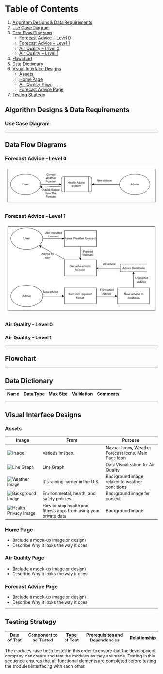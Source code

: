 # Table of Contents
1. [Algorithm Designs & Data Requirements](#algorithm-designs--data-requirements)
2. [Use Case Diagram](#use-case-diagram)
3. [Data Flow Diagrams](#data-flow-diagrams)
    - [Forecast Advice – Level 0](#forecast-advice--level-0)
    - [Forecast Advice – Level 1](#forecast-advice--level-1)
    - [Air Quality – Level 0](#air-quality--level-0)
    - [Air Quality – Level 1](#air-quality--level-1)
4. [Flowchart](#flowchart)
5. [Data Dictionary](#data-dictionary)
6. [Visual Interface Designs](#visual-interface-designs)
    - [Assets](#assets)
    - [Home Page](#home-page)
    - [Air Quality Page](#air-quality-page)
    - [Forecast Advice Page](#forecast-advice-page)
7. [Testing Strategy](#testing-strategy)

## Algorithm Designs & Data Requirements
### Use Case Diagram:

---

## Data Flow Diagrams

### Forecast Advice – Level 0
![Level 0 DFD](https://github.com/UnicornCoder1969/C-Sharp-Generic-API/blob/main/Parse%20Data/DFD%20Level%200.png)

### Forecast Advice – Level 1
![Level 1 DFD](https://github.com/UnicornCoder1969/C-Sharp-Generic-API/blob/main/Parse%20Data/DFD%20Level%201.png)

### Air Quality – Level 0

### Air Quality – Level 1

---

## Flowchart

---

## Data Dictionary

| Name             | Data Type | Max Size | Validation                                                      | Comments                                           |
| ---------------- | --------- | -------- | --------------------------------------------------------------- | ------------------------------------------------- |

---

## Visual Interface Designs

### Assets

| Image | From | Purpose |
| ----- | ---- | ------- |
| ![Image](https://www.flaticon.com/) | Various images. | Navbar Icons, Weather Forecast Icons, Main Page Icon |
| ![Line Graph](https://www.linegraph.com/) | Line Graph | Data Visualization for Air Quality |
| ![Weather Image](https://www.weatherimage.com/) | It's raining harder in the U.S. | Background image related to weather conditions |
| ![Background Image](https://www.background.com/) | Environmental, health, and safety policies | Background image for context |
| ![Health Privacy Image](https://www.healthprivacy.com/) | How to stop health and fitness apps from using your private data | Background image |

### Home Page

- (Include a mock-up image or design)
- Describe Why it looks the way it does

### Air Quality Page

- (Include a mock-up image or design)
- Describe Why it looks the way it does

### Forecast Advice Page

- (Include a mock-up image or design)
- Describe Why it looks the way it does

---

## Testing Strategy

| Date of Test  | Component to be Tested | Type of Test | Prerequisites and Dependencies | Relationship |
| ------------- | ---------------------- | ------------ | ------------------------------ | ------------ |


The modules have been tested in this order to ensure that the development company can create and test the modules as they are made. Testing in this sequence ensures that all functional elements are completed before testing the modules interfacing with each other.
